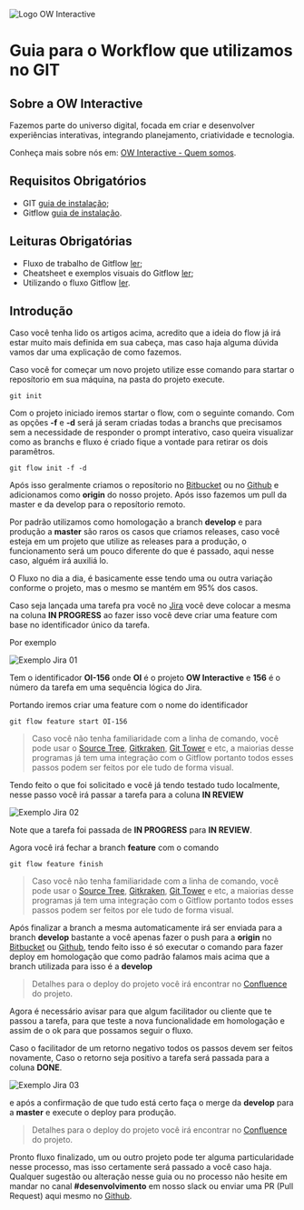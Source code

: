 ![Logo OW Interactive](https://github.com/owInteractive/OW-GIT-workflow/raw/master/media/logo.jpg "OW Interactive")

# Guia para o Workflow que utilizamos no GIT

## Sobre a OW Interactive
Fazemos parte do universo digital, focada em criar e desenvolver experiências interativas, integrando planejamento, criatividade e tecnologia.

Conheça mais sobre nós em: [OW Interactive - Quem somos](http://www.owinteractive.com/quem-somos/).

## Requisitos Obrigatórios
- GIT [guia de instalação](https://git-scm.com/book/en/v2/Getting-Started-Installing-Git);
- Gitflow [guia de instalação](https://danielkummer.github.io/git-flow-cheatsheet/index.pt_BR.html).

## Leituras Obrigatórias
- Fluxo de trabalho de Gitflow [ler](https://www.atlassian.com/br/git/tutorials/comparing-workflows/gitflow-workflow);
- Cheatsheet e exemplos visuais do Gitflow [ler](https://danielkummer.github.io/git-flow-cheatsheet/index.pt_BR.html);
- Utilizando o fluxo Gitflow [ler](https://medium.com/trainingcenter/utilizando-o-fluxo-git-flow-e63d5e0d5e04).

## Introdução
Caso você tenha lido os artigos acima, acredito que a ideia do flow já irá estar muito mais definida em sua cabeça, mas caso haja alguma dúvida vamos dar uma explicação de como fazemos.

Caso você for começar um novo projeto utilize esse comando para startar o reposítorio em sua máquina, na pasta do projeto execute.

```git init```

Com o projeto iniciado iremos startar o flow, com o seguinte comando. Com as opções **-f** e **-d** será já seram criadas todas a branchs que precisamos sem a necessidade de responder o prompt interativo, caso queira visualizar como as branchs e fluxo é criado fique a vontade para retirar os dois paramêtros.

```git flow init -f -d```

Após isso geralmente criamos o reposítorio no [Bitbucket](https://bitbucket.org/owinteractive) ou no [Github](https://github.com/owinteractive) e adicionamos como **origin** do nosso projeto. Após isso fazemos um pull da master e da develop para o reposítorio remoto.

Por padrão utilizamos como homologação a branch **develop** e para produção a **master** são raros os casos que criamos releases, caso você esteja em um projeto que utilize as releases para a produção, o funcionamento será um pouco diferente do que é passado, aqui nesse caso, alguém irá auxiliá lo.

O Fluxo no dia a dia, é basicamente esse tendo uma ou outra variação conforme o projeto, mas o mesmo se mantém em 95% dos casos.

Caso seja lançada uma tarefa pra você no [Jira](https://www.atlassian.com/br/software/jira) você deve colocar a mesma na coluna **IN PROGRESS** ao fazer isso você deve criar uma feature com base no identificador único da tarefa.

Por exemplo

![Exemplo Jira 01](https://github.com/owInteractive/OW-GIT-workflow/raw/master/media/jira-01.jpg "Exemplo Jira 01")

Tem o identificador **OI-156** onde **OI** é o projeto **OW Interactive** e **156** é o número da tarefa em uma sequência lógica do Jira.

Portando iremos criar uma feature com o nome do identificador

```git flow feature start OI-156```

> Caso você não tenha familiaridade com a linha de comando, você pode usar o [Source Tree](https://www.sourcetreeapp.com/), [Gitkraken](https://www.gitkraken.com/), [Git Tower](https://www.git-tower.com/mac) e etc, a maiorias desse programas já tem uma integração com o Gitflow portanto todos esses passos podem ser feitos por ele tudo de forma visual.

Tendo feito o que foi solicitado e você já tendo testado tudo localmente, nesse passo você irá passar a tarefa para a coluna **IN REVIEW**

![Exemplo Jira 02](https://github.com/owInteractive/OW-GIT-workflow/raw/master/media/jira-02.jpg "Exemplo Jira 02")

Note que a tarefa foi passada de  **IN PROGRESS** para **IN REVIEW**.

Agora você irá fechar a branch **feature** com o comando

```git flow feature finish```

> Caso você não tenha familiaridade com a linha de comando, você pode usar o [Source Tree](https://www.sourcetreeapp.com/), [Gitkraken](https://www.gitkraken.com/), [Git Tower](https://www.git-tower.com/mac) e etc, a maiorias desse programas já tem uma integração com o Gitflow portanto todos esses passos podem ser feitos por ele tudo de forma visual.

Após finalizar a branch a mesma automaticamente irá ser enviada para a branch **develop** bastante a você apenas fazer o push para a **origin** no [Bitbucket](https://bitbucket.org/owinteractive) ou [Github](https://github.com/owinteractive), tendo feito isso é só executar o comando para fazer deploy em homologação que como padrão falamos mais acima que a branch utilizada para isso é a **develop**

> Detalhes para o deploy do projeto você irá encontrar no [Confluence](https://www.atlassian.com/br/software/confluence) do projeto.

Agora é necessário avisar para que algum facilitador ou cliente que te passou a tarefa, para que teste a nova funcionalidade em homologação e assim de o ok para que possamos seguir o fluxo.

Caso o facilitador de um retorno negativo todos os passos devem ser feitos novamente, Caso o retorno seja positivo a tarefa será passada para a coluna **DONE**.

![Exemplo Jira 03](https://github.com/owInteractive/OW-GIT-workflow/raw/master/media/jira-03.jpg "Exemplo Jira 03")

e após a confirmação de que tudo está certo faça o merge da **develop** para a **master** e execute o deploy para produção.

> Detalhes para o deploy do projeto você irá encontrar no [Confluence](https://www.atlassian.com/br/software/confluence) do projeto.

Pronto fluxo finalizado, um ou outro projeto pode ter alguma particularidade nesse processo, mas isso certamente será passado a você caso haja. Qualquer sugestão ou alteração nesse guia ou no processo não hesite em mandar no canal **#desenvolvimento** em nosso slack ou enviar uma PR (Pull Request) aqui mesmo no [Github](https://github.com/owinteractive).
